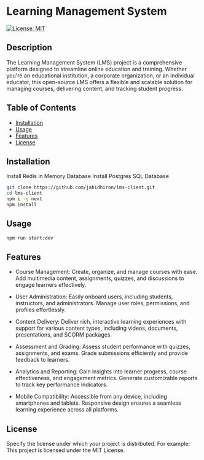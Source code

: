 # Learning Management System

[![License: MIT](https://img.shields.io/badge/License-MIT-yellow.svg)](https://opensource.org/licenses/MIT)

## Description

The Learning Management System (LMS) project is a comprehensive platform designed to streamline online education and training. Whether you're an educational institution, a corporate organization, or an individual educator, this open-source LMS offers a flexible and scalable solution for managing courses, delivering content, and tracking student progress.

## Table of Contents

- [Installation](#installation)
- [Usage](#usage)
- [Features](#features)
- [License](#license)

## Installation

Install Redis in Memory Database
Install Postgres SQL Database

```bash
git clone https://github.com/jahidhiron/lms-client.git
cd lms-client
npm i -g next
npm install
```

## Usage

```bash
npm run start:dev
```

## Features

- Course Management: Create, organize, and manage courses with ease. Add multimedia   content, assignments, quizzes, and discussions to engage learners effectively.

- User Administration: Easily onboard users, including students, instructors, and administrators. Manage user roles, permissions, and profiles effortlessly.

- Content Delivery: Deliver rich, interactive learning experiences with support for various content types, including videos, documents, presentations, and SCORM packages.

- Assessment and Grading: Assess student performance with quizzes, assignments, and exams. Grade submissions efficiently and provide feedback to learners.

- Analytics and Reporting: Gain insights into learner progress, course effectiveness, and engagement metrics. Generate customizable reports to track key performance indicators.

- Mobile Compatibility: Accessible from any device, including smartphones and tablets. Responsive design ensures a seamless learning experience across all platforms.

## License

Specify the license under which your project is distributed. For example:
This project is licensed under the MIT License.
